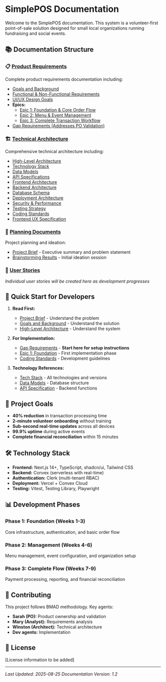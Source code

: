 # SimplePOS Documentation

Welcome to the SimplePOS documentation. This system is a volunteer-first point-of-sale solution designed for small local organizations running fundraising and social events.

## 📚 Documentation Structure

### 📋 [Product Requirements](./prd/index.md)
Complete product requirements documentation including:
- [Goals and Background](./prd/goals-and-background-context.md)
- [Functional & Non-Functional Requirements](./prd/requirements.md)
- [UI/UX Design Goals](./prd/user-interface-design-goals.md)
- **Epics:**
  - [Epic 1: Foundation & Core Order Flow](./prd/epic-1-foundation-core-order-flow.md)
  - [Epic 2: Menu & Event Management](./prd/epic-2-menu-event-management.md)
  - [Epic 3: Complete Transaction Workflow](./prd/epic-3-complete-transaction-workflow.md)
- [Gap Requirements (Addresses PO Validation)](./prd/gap-requirements.md)

### 🏗️ [Technical Architecture](./architecture/index.md)
Comprehensive technical architecture including:
- [High-Level Architecture](./architecture/high-level-architecture.md)
- [Technology Stack](./architecture/tech-stack.md)
- [Data Models](./architecture/data-models.md)
- [API Specifications](./architecture/api-specification.md)
- [Frontend Architecture](./architecture/frontend-architecture.md)
- [Backend Architecture](./architecture/backend-architecture.md)
- [Database Schema](./architecture/database-schema.md)
- [Deployment Architecture](./architecture/deployment-architecture.md)
- [Security & Performance](./architecture/security-and-performance.md)
- [Testing Strategy](./architecture/testing-strategy.md)
- [Coding Standards](./architecture/coding-standards.md)
- [Frontend UX Specification](./architecture/frontend-ux-spec.md)

### 📝 [Planning Documents](./planning/)
Project planning and ideation:
- [Project Brief](./planning/brief.md) - Executive summary and problem statement
- [Brainstorming Results](./planning/brainstorming-session-results.md) - Initial ideation session

### 📖 [User Stories](./stories/)
*Individual user stories will be created here as development progresses*

## 🚀 Quick Start for Developers

1. **Read First:**
   - [Project Brief](./planning/brief.md) - Understand the problem
   - [Goals and Background](./prd/goals-and-background-context.md) - Understand the solution
   - [High-Level Architecture](./architecture/high-level-architecture.md) - Understand the system

2. **For Implementation:**
   - [Gap Requirements](./prd/gap-requirements.md) - **Start here for setup instructions**
   - [Epic 1: Foundation](./prd/epic-1-foundation-core-order-flow.md) - First implementation phase
   - [Coding Standards](./architecture/coding-standards.md) - Development guidelines

3. **Technology References:**
   - [Tech Stack](./architecture/tech-stack.md) - All technologies and versions
   - [Data Models](./architecture/data-models.md) - Database structure
   - [API Specification](./architecture/api-specification.md) - Backend functions

## 🎯 Project Goals

- **40% reduction** in transaction processing time
- **2-minute volunteer onboarding** without training
- **Sub-second real-time updates** across all devices
- **99.9% uptime** during active events
- **Complete financial reconciliation** within 15 minutes

## 🛠️ Technology Stack

- **Frontend:** Next.js 14+, TypeScript, shadcn/ui, Tailwind CSS
- **Backend:** Convex (serverless with real-time)
- **Authentication:** Clerk (multi-tenant RBAC)
- **Deployment:** Vercel + Convex Cloud
- **Testing:** Vitest, Testing Library, Playwright

## 📊 Development Phases

### Phase 1: Foundation (Weeks 1-3)
Core infrastructure, authentication, and basic order flow

### Phase 2: Management (Weeks 4-6)
Menu management, event configuration, and organization setup

### Phase 3: Complete Flow (Weeks 7-9)
Payment processing, reporting, and financial reconciliation

## 🤝 Contributing

This project follows BMAD methodology. Key agents:
- **Sarah (PO):** Product ownership and validation
- **Mary (Analyst):** Requirements analysis
- **Winston (Architect):** Technical architecture
- **Dev agents:** Implementation

## 📄 License

[License information to be added]

---

*Last Updated: 2025-08-25*
*Documentation Version: 1.2*
